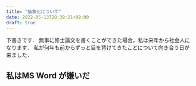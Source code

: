 ```yaml
---
title: "抽象化について"
date: 2022-05-13T20:39:21+09:00
draft: true
---
```


下書きです．
無事に修士論文を書くことができた場合，私は来年から社会人になります．
私が何年も前からずっと目を背けてきたことについて向き合う日が来ました．

## 私はMS Word が嫌いだ
